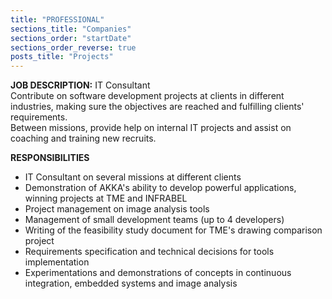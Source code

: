 ```yaml
---
title: "PROFESSIONAL"
sections_title: "Companies"
sections_order: "startDate"
sections_order_reverse: true
posts_title: "Projects"
---
```


<b>JOB DESCRIPTION:</b> IT Consultant<br>
Contribute on software development projects at clients in different industries, making sure the objectives are reached and fulfilling clients' requirements.<br>
Between missions, provide help on internal IT projects and assist on coaching and training new recruits.<br>

<b>RESPONSIBILITIES</b><br>
- IT Consultant on several missions at different clients<br>
- Demonstration of AKKA's ability to develop powerful applications, winning projects at TME and INFRABEL<br>
- Project management on image analysis tools<br>
- Management of small development teams (up to 4 developers)<br>
- Writing of the feasibility study document for TME's drawing comparison project<br>
- Requirements specification and technical decisions for tools implementation<br>
- Experimentations and demonstrations of concepts in continuous integration, embedded systems and image analysis<br>
